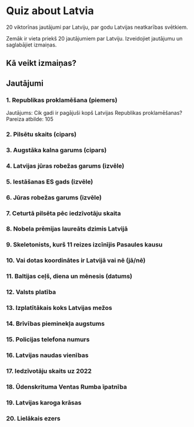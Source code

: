 # Quiz about Latvia
20 viktorīnas jautājumi par Latviju, par godu Latvijas neatkarības svētkiem.  
  
Zemāk ir vieta priekš 20 jautājumiem par Latviju. Izveidojiet jautājumu un saglabājiet izmaiņas.  

## Kā veikt izmaiņas?  


## Jautājumi

### 1. Republikas proklamēšana (piemers)  

Jautājums: Cik gadi ir pagājuši kopš Latvijas Republikas proklamēšanas?
Pareiza atbilde: 105  

### 2. Pilsētu skaits (cipars)  

  
### 3. Augstāka kalna garums (cipars)  
  
  
### 4. Latvijas jūras robežas garums (izvēle)  

  
### 5. Iestāšanas ES gads (izvēle)  
  
  
### 6. Jūras robežas garums (izvēle)  
  
  
### 7. Ceturtā pilsēta pēc iedzīvotāju skaita  
  
  
### 8. Nobela prēmijas laureāts dzimis Latvijā  
  
  
### 9. Skeletonists, kurš 11 reizes izcīnījis Pasaules kausu  
  
  
### 10. Vai dotas koordinātes ir Latvijā vai nē (jā/nē)  
  
  
### 11. Baltijas ceļš, diena un mēnesis (datums)  
  
  
### 12. Valsts platība  
  
  
### 13. Izplatītākais koks Latvijas mežos  
  
  
### 14. Brīvības pieminekļa augstums  
  
  
### 15. Policijas telefona numurs  
  
  
### 16. Latvijas naudas vienības  
  
  
### 17. Iedzīvotāju skaits uz 2022  
  
  
### 18. Ūdenskrituma Ventas Rumba īpatnība  
  
  
### 19. Latvijas karoga krāsas  
  
  
### 20. Lielākais ezers  
  
  
